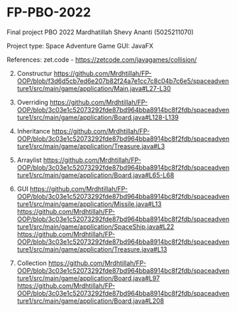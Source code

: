 # FP-PBO-2022
Final project PBO 2022
Mardhatillah Shevy Ananti 
(5025211070)

Project  type: Space Adventure Game
GUI: JavaFX

References:
zet.code -
https://zetcode.com/javagames/collision/

2. Constructur 
https://github.com/Mrdhtillah/FP-OOP/blob/f3d6d5cb7ed6e207b82f24a7e1cc7c8c04b7c6e5/spaceadventure1/src/main/game/application/Main.java#L27-L30

4. Overriding
https://github.com/Mrdhtillah/FP-OOP/blob/3c03e1c52073292fde87bd964bba8914bc8f2fdb/spaceadventure1/src/main/game/application/Board.java#L128-L139

6. Inheritance
https://github.com/Mrdhtillah/FP-OOP/blob/3c03e1c52073292fde87bd964bba8914bc8f2fdb/spaceadventure1/src/main/game/application/Treasure.java#L3

8. Arraylist
https://github.com/Mrdhtillah/FP-OOP/blob/3c03e1c52073292fde87bd964bba8914bc8f2fdb/spaceadventure1/src/main/game/application/Board.java#L65-L68

10. GUI
https://github.com/Mrdhtillah/FP-OOP/blob/3c03e1c52073292fde87bd964bba8914bc8f2fdb/spaceadventure1/src/main/game/application/Missile.java#L13
https://github.com/Mrdhtillah/FP-OOP/blob/3c03e1c52073292fde87bd964bba8914bc8f2fdb/spaceadventure1/src/main/game/application/SpaceShip.java#L22
https://github.com/Mrdhtillah/FP-OOP/blob/3c03e1c52073292fde87bd964bba8914bc8f2fdb/spaceadventure1/src/main/game/application/Treasure.java#L13

14. Collection
https://github.com/Mrdhtillah/FP-OOP/blob/3c03e1c52073292fde87bd964bba8914bc8f2fdb/spaceadventure1/src/main/game/application/Board.java#L97
https://github.com/Mrdhtillah/FP-OOP/blob/3c03e1c52073292fde87bd964bba8914bc8f2fdb/spaceadventure1/src/main/game/application/Board.java#L208
